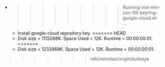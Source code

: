 * >>>>>>>>> Running inst-min-con-06-keyring-google-cloud.sh ...
  * Install google-cloud repository key.
<<<<<<< HEAD
  * Disk size = 1112088K. Space Used = 12K. Runtime = 00:00:00:01.
=======
  * Disk size = 1233968K. Space Used = 12K. Runtime = 00:00:00:01.
>>>>>>> refs/remotes/origin/bullseye
